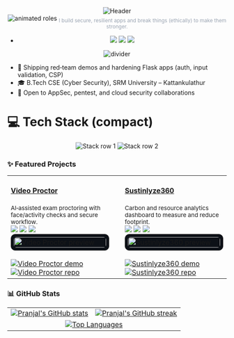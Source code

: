 <!-- Hero -->
<div align="center">
  <img src="https://capsule-render.vercel.app/api?type=waving&color=0:6A00FF,100:00D4FF&height=200&section=header&text=Pranjal%20Babel&fontSize=44&fontColor=ffffff&animation=fadeIn&desc=Cybersecurity%20%E2%80%A2%20Web%20Dev%20%E2%80%A2%20CTF%20Player&descAlign=50&descAlignY=75" alt="Header"/>
</div>

<div align="center">
  <img src="https://readme-typing-svg.demolab.com?font=Fira+Code&weight=700&size=22&duration=2200&pause=700&color=6AA0FF&center=true&vCenter=true&width=900&lines=AppSec+%E2%80%A2+Red+Team+%E2%80%A2+Cloud+Security;Secure+Flask+%E2%80%A2+Auth+%E2%80%A2+CSP+%E2%80%A2+Input+Validation;CTF+Player+%E2%80%A2+Threat+Modeling+%E2%80%A2+DFIR" alt="animated roles" />
  <sub style="color:#9aa4b2">I build secure, resilient apps and break things (ethically) to make them stronger.</sub>
</div>

- <p align="center">
  <a href="https://pranjal-babel.vercel.app/"><img src="https://img.shields.io/badge/Portfolio-Visit-4CAF50?style=for-the-badge&logo=vercel&logoColor=white" /></a>
  <a href="https://www.linkedin.com/in/pranjalbabel"><img src="https://img.shields.io/badge/LinkedIn-Connect-0A66C2?logo=linkedin&style=for-the-badge" /></a>
  <a href="mailto:pranjalbabel08@gmail.com"><img src="https://img.shields.io/badge/Email-Contact-EA4335?logo=gmail&logoColor=white&style=for-the-badge" /></a>
  </p>

<p align="center"><img src="https://capsule-render.vercel.app/api?type=rect&color=0:6A00FF,100:00D4FF&height=2&section=footer" alt="divider"/></p>

- 🔭 Shipping red‑team demos and hardening Flask apps (auth, input validation, CSP)
- 🎓 B.Tech CSE (Cyber Security), SRM University – Kattankulathur
- 🤝 Open to AppSec, pentest, and cloud security collaborations





# 💻 Tech Stack (compact)

<div align="center">

<!-- Row 1: Languages, Frameworks -->
<img src="https://skillicons.dev/icons?i=python,java,js,html,css,bash,react,nodejs,flask&perline=9" alt="Stack row 1"/>

<!-- Row 2: Databases, Cloud, OS/Tools -->
<img src="https://skillicons.dev/icons?i=mongodb,postgres,aws,gcp,vercel,firebase,ubuntu,kali,powershell&perline=9" alt="Stack row 2"/>

</div>



### ✨ Featured Projects

<div align="center">

<table>
  <tr>
    <td width="48%">
      <h4><a href="https://github.com/PranjalBugged-Out/video_proctor">Video Proctor</a></h4>
      <sub>AI‑assisted exam proctoring with face/activity checks and secure workflow.</sub>
      <br/>
      <img src="https://img.shields.io/badge/Python-3776AB?logo=python&logoColor=FFD43B"/>
      <img src="https://img.shields.io/badge/Flask-000000?logo=flask&logoColor=white"/>
      <img src="https://img.shields.io/badge/AWS-232F3E?logo=amazon-aws&logoColor=FF9900"/>
      <br/>
      <div style="background:#0d1117;border:1px solid #222;border-radius:10px;padding:6px;">
        <img src="https://opengraph.githubassets.com/1/PranjalBugged-Out/video_proctor" alt="Video Proctor preview" style="width:100%;border-radius:6px;"/>
      </div>
      <br/>
      <a href="https://github.com/PranjalBugged-Out/video_proctor#readme"><img src="https://img.shields.io/badge/Live%20Demo-00b894?style=for-the-badge" alt="Video Proctor demo"/></a>
      <a href="https://github.com/PranjalBugged-Out/video_proctor"><img src="https://img.shields.io/badge/GitHub-181717?logo=github&logoColor=white&style=for-the-badge" alt="Video Proctor repo"/></a>
    </td>
    <td width="4%"></td>
    <td width="48%">
      <h4><a href="https://github.com/PranjalBugged-Out/Sustinlyze360">Sustinlyze360</a></h4>
      <sub>Carbon and resource analytics dashboard to measure and reduce footprint.</sub>
      <br/>
      <img src="https://img.shields.io/badge/Node.js-6DA55F?logo=node.js&logoColor=white"/>
      <img src="https://img.shields.io/badge/React-20232A?logo=react&logoColor=61DAFB"/>
      <img src="https://img.shields.io/badge/MongoDB-4ea94b?logo=mongodb&logoColor=white"/>
      <br/>
      <div style="background:#0d1117;border:1px solid #222;border-radius:10px;padding:6px;">
        <img src="https://opengraph.githubassets.com/1/PranjalBugged-Out/Sustinlyze360" alt="Sustinlyze360 preview" style="width:100%;border-radius:6px;"/>
      </div>
      <br/>
      <a href="https://github.com/PranjalBugged-Out/Sustinlyze360#readme"><img src="https://img.shields.io/badge/Live%20Demo-00b894?style=for-the-badge" alt="Sustinlyze360 demo"/></a>
      <a href="https://github.com/PranjalBugged-Out/Sustinlyze360"><img src="https://img.shields.io/badge/GitHub-181717?logo=github&logoColor=white&style=for-the-badge" alt="Sustinlyze360 repo"/></a>
    </td>
  </tr>
</table>

</div>

### 📊 GitHub Stats

<div align="center">

<!-- Row 1: Stats + Streak -->
<table>
  <tr>
    <td>
      <a href="https://github.com/PranjalBugged-Out">
        <img alt="Pranjal's GitHub stats" src="https://github-readme-stats.vercel.app/api?username=PranjalBugged-Out&show_icons=true&theme=tokyonight&hide_border=true" />
      </a>
    </td>
    <td>
      <a href="https://github.com/PranjalBugged-Out">
        <img alt="Pranjal's GitHub streak" src="https://streak-stats.demolab.com?user=PranjalBugged-Out&theme=tokyonight&hide_border=true" />
      </a>
    </td>
  </tr>
  <tr>
    <td colspan="2" align="center">
      <a href="https://github.com/PranjalBugged-Out">
        <img alt="Top Languages" src="https://github-readme-stats.vercel.app/api/top-langs/?username=PranjalBugged-Out&layout=compact&theme=tokyonight&hide_border=true" />
      </a>
    </td>
  </tr>
  
</table>

</div>







<!-- Unique section replaces badges: minimalist focus chips above -->



